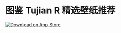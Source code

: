 # 图鉴 Tujian R 精选壁纸推荐

[![Download on App Store](./art/7f1a6b8.png)](https://itunes.apple.com/cn/app/%E5%9B%BE%E9%89%B4-tujian-r-%E7%B2%BE%E9%80%89%E5%A3%81%E7%BA%B8%E6%8E%A8%E8%8D%90/id1457009047)
